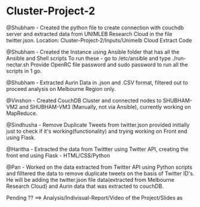 # Cluster-Project-2

@Shubham - Created the python file to create connection with couchdb server and extracted data from UNIMLEB Research Cloud in the file twitter.json. Location: Cluster-Project-2/Inputs/Unimelb Cloud Extract Code

@Shubham - Created the Instance using Ansible folder that has all the Ansible and Shell scripts
To run these - go to /etc/ansible and type ./run-nectar.sh
Provide OpenRC file password and sudo password to run all the scripts in 1 go.

@Shubham - Extracted Aurin Data in .json and .CSV format, filtered out to proceed analysis on Melbourne Region only.

@Vinshon - Created CouchDB Cluster and connected nodes to SHUBHAM-VM2 and SHUBHAM-VM3 (Manually, not via Ansible), currently working on MapReduce.

@Sindhusha - Remove Duplicate Tweets from twitter.json provided initially just to check if it's working(functionality) and trying working on Front end using Flask.

@Haritha - Extracted the data from Twittter using Twitter API, creating the front end using Flask - HTML/CSS/Python

@Pan - Worked on the data extracted from Twitter API using Python scripts and filltered the data to remove duplicate tweets on the basis of Twitter ID's. He will be adding the twitter.json file data(extracted from Melbourne Research Cloud) and Aurin data that was extracted to couchDB.

Pending ?? ==> Analysis/Indivisual-Report/Video of the Project/Slides as
